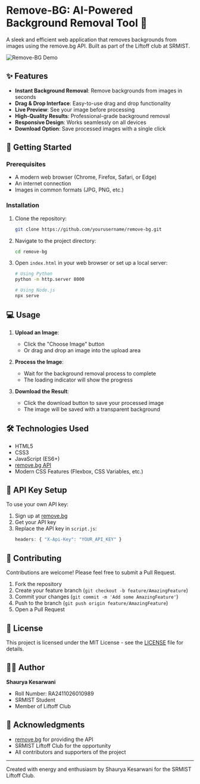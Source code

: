 # Remove-BG: AI-Powered Background Removal Tool 🎨

A sleek and efficient web application that removes backgrounds from images using the remove.bg API. Built as part of the Liftoff club at SRMIST.

![Remove-BG Demo](demo.gif)

## ✨ Features

- **Instant Background Removal**: Remove backgrounds from images in seconds
- **Drag & Drop Interface**: Easy-to-use drag and drop functionality
- **Live Preview**: See your image before processing
- **High-Quality Results**: Professional-grade background removal
- **Responsive Design**: Works seamlessly on all devices
- **Download Option**: Save processed images with a single click

## 🚀 Getting Started

### Prerequisites

- A modern web browser (Chrome, Firefox, Safari, or Edge)
- An internet connection
- Images in common formats (JPG, PNG, etc.)

### Installation

1. Clone the repository:
   ```bash
   git clone https://github.com/yourusername/remove-bg.git
   ```

2. Navigate to the project directory:
   ```bash
   cd remove-bg
   ```

3. Open `index.html` in your web browser or set up a local server:
   ```bash
   # Using Python
   python -m http.server 8000
   
   # Using Node.js
   npx serve
   ```

## 💻 Usage

1. **Upload an Image**:
   - Click the "Choose Image" button
   - Or drag and drop an image into the upload area

2. **Process the Image**:
   - Wait for the background removal process to complete
   - The loading indicator will show the progress

3. **Download the Result**:
   - Click the download button to save your processed image
   - The image will be saved with a transparent background

## 🛠️ Technologies Used

- HTML5
- CSS3
- JavaScript (ES6+)
- [remove.bg API](https://www.remove.bg/api)
- Modern CSS Features (Flexbox, CSS Variables, etc.)

## 📝 API Key Setup

To use your own API key:

1. Sign up at [remove.bg](https://www.remove.bg/api)
2. Get your API key
3. Replace the API key in `script.js`:
   ```javascript
   headers: { "X-Api-Key": "YOUR_API_KEY" }
   ```

## 🤝 Contributing

Contributions are welcome! Please feel free to submit a Pull Request.

1. Fork the repository
2. Create your feature branch (`git checkout -b feature/AmazingFeature`)
3. Commit your changes (`git commit -m 'Add some AmazingFeature'`)
4. Push to the branch (`git push origin feature/AmazingFeature`)
5. Open a Pull Request

## 📄 License

This project is licensed under the MIT License - see the [LICENSE](LICENSE) file for details.

## 👨‍💻 Author

**Shaurya Kesarwani**
- Roll Number: RA2411026010989
- SRMIST Student
- Member of Liftoff Club

## 🙏 Acknowledgments

- [remove.bg](https://www.remove.bg) for providing the API
- SRMIST Liftoff Club for the opportunity
- All contributors and supporters of the project


---

Created with energy and enthusiasm by Shaurya Kesarwani for the SRMIST Liftoff Club.